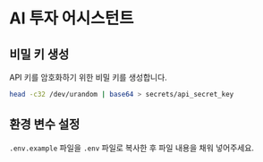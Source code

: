 # AI 투자 어시스턴트

## 비밀 키 생성

API 키를 암호화하기 위한 비밀 키를 생성합니다.

```bash
head -c32 /dev/urandom | base64 > secrets/api_secret_key
```

## 환경 변수 설정

`.env.example` 파일을 `.env` 파일로 복사한 후 파일 내용을 채워 넣어주세요.
